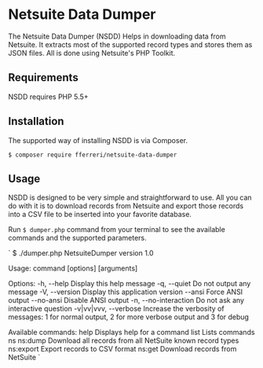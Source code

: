 # Netsuite Data Dumper

The Netsuite Data Dumper (NSDD) Helps in downloading data from Netsuite. It extracts most of the supported record types and stores them as JSON files. All is done using Netsuite's PHP Toolkit. 

## Requirements

NSDD requires PHP 5.5+

## Installation

The supported way of installing NSDD is via Composer.

`$ composer require fferreri/netsuite-data-dumper`

## Usage

NSDD is designed to be very simple and straightforward to use. All you can do with it is to download records from Netsuite and export those records into a CSV file to be inserted into your favorite database. 

Run `$ dumper.php` command from your terminal to see the available commands and the supported parameters. 

`
$ ./dumper.php
NetsuiteDumper version 1.0

Usage:
  command [options] [arguments]

Options:
  -h, --help            Display this help message
  -q, --quiet           Do not output any message
  -V, --version         Display this application version
      --ansi            Force ANSI output
      --no-ansi         Disable ANSI output
  -n, --no-interaction  Do not ask any interactive question
  -v|vv|vvv, --verbose  Increase the verbosity of messages: 1 for normal output, 2 for more verbose output and 3 for debug

Available commands:
  help       Displays help for a command
  list       Lists commands
 ns
  ns:dump    Download all records from all NetSuite known record types
  ns:export  Export records to CSV format
  ns:get     Download records from NetSuite
`




